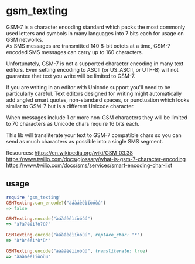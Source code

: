 # gsm_texting

GSM-7 is a character encoding standard which packs the most commonly used 
letters and symbols in many languages into 7 bits each for usage on GSM networks.  
As SMS messages are transmitted 140 8-bit octets at a time, GSM-7 encoded SMS 
messages can carry up to 160 characters.

Unfortunately, GSM-7 is not a supported character encoding in many text editors. 
Even setting encoding to ASCII (or US_ASCII, or UTF-8) will not guarantee that 
text you write will be limited to GSM-7.

If you are writing in an editor with Unicode support you'll need to be particularly
careful. Text editors designed for writing might automatically add angled smart 
quotes, non-standard spaces, or punctuation which looks similar to GSM-7 but is a 
different Unicode character.

When messages include 1 or more non-GSM characters they will be limited to 70 
characters as Unicode chars require 16 bits each.

This lib will transliterate your text to GSM-7 compatible chars so you can send
as much characters as possible into a single SMS segment.

Resources:
https://en.wikipedia.org/wiki/GSM_03.38
https://www.twilio.com/docs/glossary/what-is-gsm-7-character-encoding
https://www.twilio.com/docs/sms/services/smart-encoding-char-list

## usage
```ruby
require 'gsm_texting'
GSMTexting.can_encode?("àáàáèéìíòóùú") 
=> false

GSMTexting.encode("àáàáèéìíòóùú")
=> "à?à?èéì?ò?ù?"

GSMTexting.encode("àáàáèéìíòóùú", replace_char: "*")
=> "à*à*èéì*ò*ù*"

GSMTexting.encode("àáàáèéìíòóùú", transliterate: true)
=> "àaàaèéìiòoùu"
```
